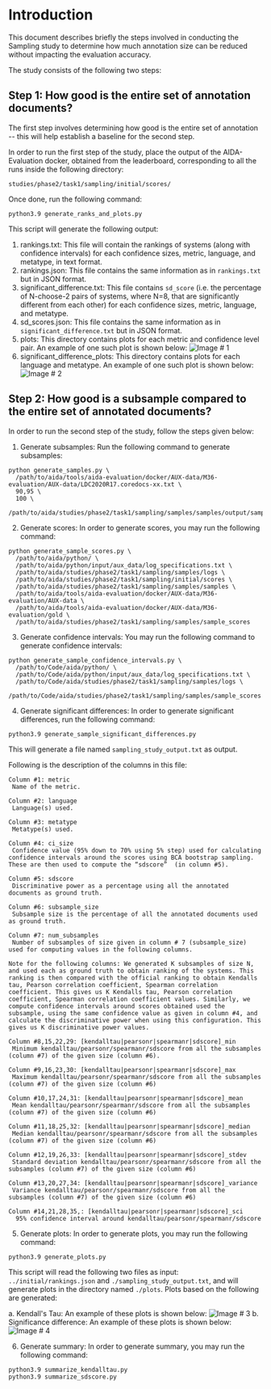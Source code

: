 # Introduction

This document describes briefly the steps involved in conducting the Sampling study to determine how much annotation size can be reduced without impacting the evaluation accuracy.

The study consists of the following two steps:

## Step 1: How good is the entire set of annotation documents?

The first step involves determining how good is the entire set of annotation -- this will help establish a baseline for the second step.

In order to run the first step of the study, place the output of the AIDA-Evaluation docker, obtained from the leaderboard, corresponding to all the runs inside the following directory:

~~~
studies/phase2/task1/sampling/initial/scores/
~~~

Once done, run the following command:

~~~
python3.9 generate_ranks_and_plots.py
~~~

This script will generate the following output:

  1. rankings.txt:
    This file will contain the rankings of systems (along with confidence intervals) for each confidence sizes, metric, language, and metatype, in text format.
  2. rankings.json:
    This file contains the same information as in `rankings.txt` but in JSON format.
  3. significant_difference.txt:
    This file contains `sd_score` (i.e. the percentage of N-choose-2 pairs of systems, where N=8, that are significantly different from each other) for each confidence sizes, metric, language, and metatype.
  4. sd_scores.json:
    This file contains the same information as in `significant_difference.txt` but in JSON format.
  5. plots:
    This directory contains plots for each metric and confidence level pair. An example of one such plot is shown below:
    ![Image # 1](images/step1/FrameMetric_70.png)
  6. significant_difference_plots:
    This directory contains plots for each language and metatype. An example of one such plot is shown below:
    ![Image # 2](images/step1/ENG_Event.png)

## Step 2: How good is a subsample compared to the entire set of annotated documents?

In order to run the second step of the study, follow the steps given below:

  1. Generate subsamples:
    Run the following command to generate subsamples:

~~~
python generate_samples.py \
  /path/to/aida/tools/aida-evaluation/docker/AUX-data/M36-evaluation/AUX-data/LDC2020R17.coredocs-xx.txt \
  90,95 \
  100 \
  /path/to/aida/studies/phase2/task1/sampling/samples/samples/output/samples/
~~~

  2. Generate scores:
    In order to generate scores, you may run the following command:

~~~
python generate_sample_scores.py \
  /path/to/aida/python/ \
  /path/to/aida/python/input/aux_data/log_specifications.txt \
  /path/to/aida/studies/phase2/task1/sampling/samples/logs \
  /path/to/aida/studies/phase2/task1/sampling/initial/scores \
  /path/to/aida/studies/phase2/task1/sampling/samples/samples \
  /path/to/aida/tools/aida-evaluation/docker/AUX-data/M36-evaluation/AUX-data \
  /path/to/aida/tools/aida-evaluation/docker/AUX-data/M36-evaluation/gold \
  /path/to/aida/studies/phase2/task1/sampling/samples/sample_scores
~~~

  3. Generate confidence intervals:
    You may run the following command to generate confidence intervals:

~~~
python generate_sample_confidence_intervals.py \
  /path/to/Code/aida/python/ \
  /path/to/Code/aida/python/input/aux_data/log_specifications.txt \
  /path/to/Code/aida/studies/phase2/task1/sampling/samples/logs \
  /path/to/Code/aida/studies/phase2/task1/sampling/samples/sample_scores
~~~

  4. Generate significant differences:
    In order to generate significant differences, run the following command:

~~~
python3.9 generate_sample_significant_differences.py
~~~
   This will generate a file named `sampling_study_output.txt` as output.

   Following is the description of the columns in this file:
~~~
Column #1: metric
 Name of the metric.

Column #2: language
 Language(s) used.

Column #3: metatype
 Metatype(s) used.

Column #4: ci_size
 Confidence value (95% down to 70% using 5% step) used for calculating confidence intervals around the scores using BCA bootstrap sampling. These are then used to compute the “sdscore”  (in column #5).

Column #5: sdscore
 Discriminative power as a percentage using all the annotated documents as ground truth.

Column #6: subsample_size
 Subsample size is the percentage of all the annotated documents used as ground truth.

Column #7: num_subsamples
 Number of subsamples of size given in column # 7 (subsample_size) used for computing values in the following columns.

Note for the following columns: We generated K subsamples of size N, and used each as ground truth to obtain ranking of the systems. This ranking is then compared with the official ranking to obtain Kendalls tau, Pearson correlation coefficient, Spearman correlation coefficient. This gives us K Kendalls tau, Pearson correlation coefficient, Spearman correlation coefficient values. Similarly, we compute confidence intervals around scores obtained used the subsample, using the same confidence value as given in column #4, and calculate the discriminative power when using this configuration. This gives us K discriminative power values.

Column #8,15,22,29: [kendalltau|pearsonr|spearmanr|sdscore]_min
 Minimum kendalltau/pearsonr/spearmanr/sdscore from all the subsamples (column #7) of the given size (column #6).

Column #9,16,23,30: [kendalltau|pearsonr|spearmanr|sdscore]_max
 Maximum kendalltau/pearsonr/spearmanr/sdscore from all the subsamples (column #7) of the given size (column #6)

Column #10,17,24,31: [kendalltau|pearsonr|spearmanr|sdscore]_mean
 Mean kendalltau/pearsonr/spearmanr/sdscore from all the subsamples (column #7) of the given size (column #6)

Column #11,18,25,32: [kendalltau|pearsonr|spearmanr|sdscore]_median
 Median kendalltau/pearsonr/spearmanr/sdscore from all the subsamples (column #7) of the given size (column #6)

Column #12,19,26,33: [kendalltau|pearsonr|spearmanr|sdscore]_stdev
 Standard deviation kendalltau/pearsonr/spearmanr/sdscore from all the subsamples (column #7) of the given size (column #6)

Column #13,20,27,34: [kendalltau|pearsonr|spearmanr|sdscore]_variance
 Variance kendalltau/pearsonr/spearmanr/sdscore from all the subsamples (column #7) of the given size (column #6)

Column #14,21,28,35,: [kendalltau|pearsonr|spearmanr|sdscore]_sci
  95% confidence interval around kendalltau/pearsonr/spearmanr/sdscore
~~~

  5. Generate plots:
    In order to generate plots, you may run the following command:
~~~
python3.9 generate_plots.py
~~~
   This script will read the following two files as input: `../initial/rankings.json` and `./sampling_study_output.txt`, and will generate plots in the directory named `./plots`.
    Plots based on the following are generated:
    
   a. Kendall's Tau:
          An example of these plots is shown below:
   ![Image # 3](images/step2/kendallstau/ENG_Event.png)
   b. Significance difference:
          An example of these plots is shown below:
   ![Image # 4](images/step2/sdscores/70_ENG_Event.png)

  6. Generate summary:
    In order to generate summary, you may run the following command:
~~~
python3.9 summarize_kendalltau.py
python3.9 summarize_sdscore.py
~~~
